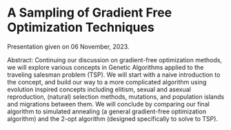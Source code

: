 # A Sampling of Gradient Free Optimization Techniques

Presentation given on 06 November, 2023. 

Abstract: Continuing our discussion on gradient-free optimization methods, we will explore various concepts in Genetic Algorithms applied to the traveling salesman problem (TSP). We will start with a naive introduction to the concept, and build our way to a more complicated algorithm using evolution inspired concepts including elitism, sexual and asexual reproduction, (natural) selection methods, mutations, and population islands and migrations between them. We will conclude by comparing our final algorithm to simulated annealing (a general gradient-free optimization algorithm) and the 2-opt algorithm (designed specifically to solve to TSP).
